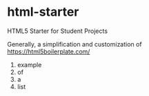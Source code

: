 # html-starter

HTML5 Starter for Student Projects

Generally, a simplification and customization of https://html5boilerplate.com/

1. example
2. of
3. a 
4. list
